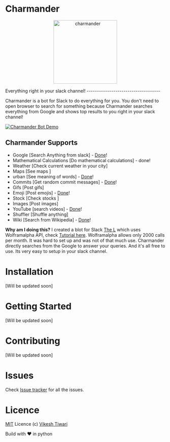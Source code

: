 # Charmander
<p align="center">
   <img align="centre" src="http://vignette4.wikia.nocookie.net/pokemon/images/5/55/004Charmander_OS_anime_3.png/revision/latest?cb=20150330015131" alt="charmander" width="200px" height="200px"/>
</p>
Everything right in your slack channel!
------------------------------------

Charmander is a bot for Slack to do everything for you. You don't need to open browser to search for something because Charmander searches everything from Google and shows top results to you right in your slack channel! 

[![Charmander Bot Demo](http://img.youtube.com/vi/u4D6xyIHjY4/0.jpg)](http://www.youtube.com/watch?v=u4D6xyIHjY4)

Charmander Supports 
------------------
 - Google [Search Anything from slack] - [Done](https://github.com/vicky002/Charmander/blob/master/charmander/extensions/google.py)!
 - Mathematical Calculations [Do mathematical calculations] - done!
 - Weather [Check current weather in your city]
 - Maps [See maps ]
 - urban [See meaning of words] - [Done](https://github.com/vicky002/Charmander/blob/master/charmander/extensions/urban.py)!
 - Commits [Get random commit messages] - [Done](https://github.com/vicky002/Charmander/blob/master/charmander/extensions/commit.py)!
 - Gifs [Post gifs]
 - Emoji [Post emojis] - [Done](https://github.com/vicky002/Charmander/blob/master/charmander/extensions/emoji.py)!
 - Stock [Check stocks ]
 - Images [Post images]
 - YouTube [search videos] - [Done](https://github.com/vicky002/Charmander/blob/master/charmander/extensions/youtube.py)!
 - Shuffler [Shuffle anything]
 - Wiki [Search from Wikipedia] - [Done](https://github.com/vicky002/Charmander/blob/master/charmander/extensions/wiki.py)!

**Why am I doing this?**
I created a blot for Slack [The L](https://github.com/vicky002/slack-TheL) which uses Wolframalpha API, check [Tutorial here](http://eulercoder.me/posts/How-to-create-Slack-Bot-using-wolframalpha-API/). Wolframalpha allows only 2000 calls per month. It was hard to set up and was not of that much use. Charmander directly searches from the Google to answer your queries. And it's all free to use. Its very easy to setup in your slack channel.  

# Installation

[Will be updated soon]

# Getting Started 

[Will be updated soon]

# Contributing 

[Will be updated soon]


# Issues

Check [Issue tracker](https://github.com/vicky002/Charmander/issues) for all the issues.

# Licence

[MIT](https://github.com/vicky002/Charmander/blob/master/LICENSE) Licence (c) [Vikesh Tiwari](https://github.com/vicky002)

Build with :heart: in python
